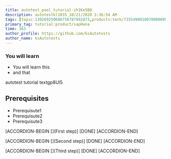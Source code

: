 ```yaml
---
title: autotest_pool_tutorial-zh1Ke5BO
description: autotestkl1035_10/21/2020 3:36:54 AM
tags: [topic:139269250608756787992873,products:tech/73554900100700000996,tutorial:experience/advanced]
primary_tag: tutorial:product/sapHana
time: 363
author_profile: https://github.com/ksAutotests
author_name: ksAutotests
---
```

### You will learn
- You will learn this
- and that

autotest tutorial textgp8Ul5

## Prerequisites
- Prerequisute1
- Prerequisute2
- Prerequisute3

[ACCORDION-BEGIN [](First step)]
[DONE]
[ACCORDION-END]

[ACCORDION-BEGIN [](Second step)]
[DONE]
[ACCORDION-END]

[ACCORDION-BEGIN [](Third step)]
[DONE]
[ACCORDION-END]


